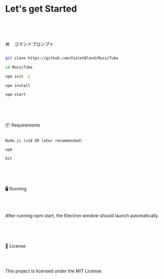 # Let's get Started

<br>

<br>

<br>

⌘　コマンドプロンプト

```bash

git clone https://github.com/VioletBlend/MusicTube

cd MusicTube

npm init -y

npm install

npm start

```

<br>

<br>

<br>

📦 Requirements

```

Node.js (v18 OR later recommended)

npm

Git

```

<br>

<br>

<br>


🖥️ Running 

<br>

<br>

After running npm start, the Electron window should launch automatically.

<br>

<br>

<br>

📄 License

<br>

<br>

This project is licensed under the MIT License.

<br>
